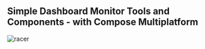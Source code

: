 ## Simple Dashboard Monitor Tools and Components - with Compose Multiplatform
![racer](https://github.com/user-attachments/assets/9414c254-19a3-48b8-b29b-1d91fe699205)
